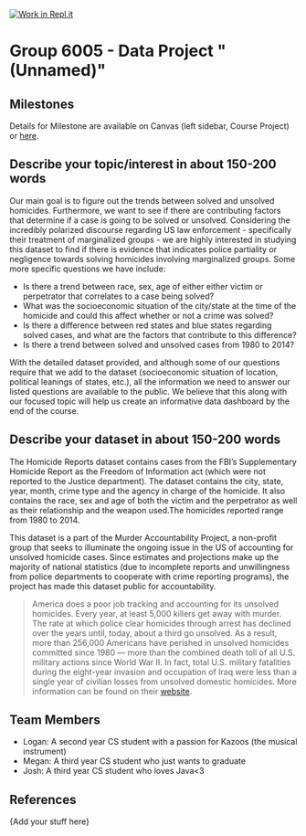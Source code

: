 [![Work in Repl.it](https://classroom.github.com/assets/work-in-replit-14baed9a392b3a25080506f3b7b6d57f295ec2978f6f33ec97e36a161684cbe9.svg)](https://classroom.github.com/online_ide?assignment_repo_id=312418&assignment_repo_type=GroupAssignmentRepo)
# Group 6005 - Data Project "(Unnamed)"

## Milestones

Details for Milestone are available on Canvas (left sidebar, Course Project) or [here](https://firas.moosvi.com/courses/data301/project/milestone01.html).

## Describe your topic/interest in about 150-200 words

Our main goal is to figure out the trends between solved and unsolved homicides. Furthermore, we want to see if there are contributing factors that determine if a case is going to be solved or unsolved. Considering the incredibly polarized discourse regarding US law enforcement - specifically their treatment of marginalized groups - we are highly interested in studying this dataset to find if there is evidence that indicates police partiality or negligence towards solving homicides involving marginalized groups. Some more specific questions we have include:

- Is there a trend between race, sex, age of either either victim or perpetrator that correlates to a case being solved?
- What was the socioeconomic situation of the city/state at the time of the homicide and could this affect whether or not a crime was solved?
- Is there a difference between red states and blue states regarding solved cases, and what are the factors that contribute to this difference?
- Is there a trend between solved and unsolved cases from 1980 to 2014?

With the detailed dataset provided, and although some of our questions require that we add to the dataset (socioeconomic situation of location, political leanings of states, etc.), all the information we need to answer our listed questions are available to the public. We believe that this along with our focused topic will help us create an informative data dashboard by the end of the course.


## Describe your dataset in about 150-200 words

The Homicide Reports dataset contains cases from the FBI’s Supplementary Homicide Report as the Freedom of Information act (which were not reported to the Justice department). 
The dataset contains the city, state, year, month, crime type and the agency in charge of the homicide. It also contains the race, sex and age of both the victim and the perpetrator as well as their relationship and the weapon used.The homicides reported range from 1980 to 2014.

This dataset is a part of the Murder Accountability Project, a non-profit group that seeks to illuminate the ongoing issue in the US of accounting for unsolved homicide cases. Since estimates and projections make up the majority of national statistics (due to incomplete reports and unwillingness from police departments to cooperate with crime reporting programs), the project has made this dataset public for accountability. 

> America does a poor job tracking and accounting for its unsolved homicides. Every year, at least 5,000 killers get away with murder. The rate at which police clear homicides through arrest has declined over the years until, today, about a third go unsolved.
> As a result, more than 256,000 Americans have perished in unsolved homicides committed since 1980 —  more than the combined death toll of all U.S. military actions since World War II. In fact, total U.S. military fatalities during the eight-year invasion and occupation of Iraq were less than a single year of civilian losses from unsolved domestic homicides.
More information can be found on their [website](http://www.murderdata.org/).


## Team Members

- Logan: A second year CS student with a passion for Kazoos (the musical instrument)
- Megan: A third year CS student who just wants to graduate
- Josh: A third year CS student who loves Java<3

## References

{Add your stuff here}
